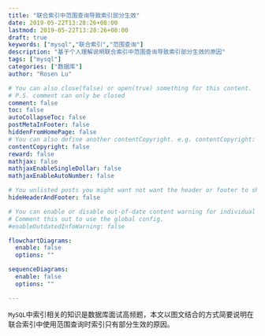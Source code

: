 ```yaml
---
title: "联合索引中范围查询导致索引部分生效"
date: 2019-05-22T13:28:26+08:00
lastmod: 2019-05-22T13:28:26+08:00
draft: true
keywords: ["mysql","联合索引","范围查询"]
description: "基于个人理解说明联合索引中范围查询导致索引部分生效的原因"
tags: ["mysql"]
categories: ["数据库"]
author: "Rosen Lu"

# You can also close(false) or open(true) something for this content.
# P.S. comment can only be closed
comment: false
toc: false
autoCollapseToc: false
postMetaInFooter: false
hiddenFromHomePage: false
# You can also define another contentCopyright. e.g. contentCopyright: "This is another copyright."
contentCopyright: false
reward: false
mathjax: false
mathjaxEnableSingleDollar: false
mathjaxEnableAutoNumber: false

# You unlisted posts you might want not want the header or footer to show
hideHeaderAndFooter: false

# You can enable or disable out-of-date content warning for individual post.
# Comment this out to use the global config.
#enableOutdatedInfoWarning: false

flowchartDiagrams:
  enable: false
  options: ""

sequenceDiagrams: 
  enable: false
  options: ""

---
```


`MySQL`中索引相关的知识是数据库面试高频题，本文以图文结合的方式简要说明在联合索引中使用范围查询时索引只有部分生效的原因。

<!--more-->
